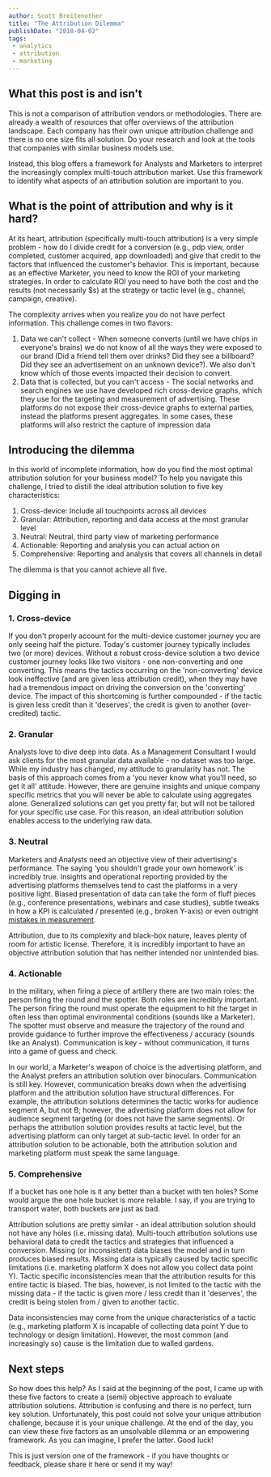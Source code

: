 ```yaml
---
author: Scott Breitenother
title: "The Attribution Dilemma"
publishDate: "2018-04-02"
tags: 
 - analytics
 - attribution
 - marketing
---
```


## What this post is and isn't
This is not a comparison of attribution vendors or methodologies. There are already a wealth of resources that offer overviews of the attribution landscape. Each company has their own unique attribution challenge and there is no one size fits all solution. Do your research and look at the tools that companies with similar business models use.

Instead, this blog offers a framework for Analysts and Marketers to interpret the increasingly complex multi-touch attribution market. Use this framework to identify what aspects of an attribution solution are important to you.


## What is the point of attribution and why is it hard?
At its heart, attribution (specifically multi-touch attribution) is a very simple problem - how do I divide credit for a conversion (e.g., pdp view, order completed, customer acquired, app downloaded) and give that credit to the factors that influenced the customer's behavior. This is important, because as an effective Marketer, you need to know the ROI of your marketing strategies. In order to calculate ROI you need to have both the cost and the results (not necessarily $s) at the strategy or tactic level (e.g., channel, campaign, creative).

The complexity arrives when you realize you do not have perfect information. This challenge comes in two flavors:

1. Data we can't collect - When someone converts (until we have chips in everyone's brains) we do not know of all the ways they were exposed to our brand (Did a friend tell them over drinks? Did they see a billboard? Did they see an advertisement on an unknown device?). We also don't know which of those events impacted their decision to convert.
2. Data that is collected, but you can't access - The social networks and search engines we use have developed rich cross-device graphs, which they use for the targeting and measurement of advertising. These platforms do not expose their cross-device graphs to external parties, instead the platforms present aggregates. In some cases, these platforms will also restrict the capture of impression data


## Introducing the dilemma
In this world of incomplete information, how do you find the most optimal attribution solution for your business model? To help you navigate this challenge, I tried to distill the ideal attribution solution to five key characteristics: 

1. Cross-device: Include all touchpoints across all devices
2. Granular: Attribution, reporting and data access at the most granular level
3. Neutral: Neutral, third party view of marketing performance
4. Actionable: Reporting and analysis you can actual action on
5. Comprehensive: Reporting and analysis that covers all channels in detail

The dilemma is that you cannot achieve all five.

## Digging in
### 1. Cross-device
If you don't properly account for the multi-device customer journey you are only seeing half the picture. Today's customer journey typically includes two (or more) devices. Without a robust cross-device solution a two device customer journey looks like two visitors - one non-converting and one converting. This means the tactics occurring on the 'non-converting' device look ineffective (and are given less attribution credit), when they may have had a tremendous impact on driving the conversion on the 'converting' device. The impact of this shortcoming is further compounded - if the tactic is given less credit than it 'deserves', the credit is given to another (over-credited) tactic.

### 2. Granular
Analysts love to dive deep into data. As a Management Consultant I would ask clients for the most granular data available - no dataset was too large. While my industry has changed, my attitude to granularity has not. The basis of this approach comes from a 'you never know what you'll need, so get it all' attitude. However, there are genuine insights and unique company specific metrics that you will never be able to calculate using aggregates alone. Generalized solutions can get you pretty far, but will not be tailored for your specific use case. For this reason, an ideal attribution solution enables access to the underlying raw data.


### 3. Neutral
Marketers and Analysts need an objective view of their advertising's performance. The saying 'you shouldn't grade your own homework' is incredibly true. Insights and operational reporting provided by the advertising platforms themselves tend to cast the platforms in a very positive light. Biased presentation of data can take the form of fluff pieces (e.g., conference presentations, webinars and case studies), subtle tweaks in how a KPI is calculated / presented (e.g., broken Y-axis) or even outright [mistakes in measurement](https://www.wsj.com/articles/facebook-overestimated-key-video-metric-for-two-years-1474586951).

Attribution, due to its complexity and black-box nature, leaves plenty of room for artistic license. Therefore, it is incredibly important to have an objective attribution solution that has neither intended nor unintended bias.


### 4. Actionable
In the military, when firing a piece of artillery there are two main roles: the person firing the round and the spotter. Both roles are incredibly important. The person firing the round must operate the equipment to hit the target in often less than optimal environmental conditions (sounds like a Marketer). The spotter must observe and measure the trajectory of the round and provide guidance to further improve the effectiveness / accuracy (sounds like an Analyst). Communication is key - without communication, it turns into a game of guess and check.

In our world, a Marketer's weapon of choice is the advertising platform, and the Analyst prefers an attribution solution over binoculars. Communication is still key. However, communication breaks down when the advertising platform and the attribution solution have structural differences. For example, the attribution solutions determines the tactic works for audience segment A, but not B; however, the advertising platform does not allow for audience segment targeting (or does not have the same segments). Or perhaps the attribution solution provides results at tactic level, but the advertising platform can only target at sub-tactic level. In order for an attribution solution to be actionable, both the attribution solution and marketing platform must speak the same language.


### 5. Comprehensive
If a bucket has one hole is it any better than a bucket with ten holes? Some would argue the one hole bucket is more reliable. I say, if you are trying to transport water, both buckets are just as bad.

Attribution solutions are pretty similar - an ideal attribution solution should not have any holes (i.e. missing data). Multi-touch attribution solutions use behavioral data to credit the tactics and strategies that influenced a conversion. Missing (or inconsistent) data biases the model and in turn produces biased results. Missing data is typically caused by tactic specific limitations (i.e. marketing platform X does not allow you collect data point Y). Tactic specific inconsistencies mean that the attribution results for this entire tactic is biased. The bias, however, is not limited to the tactic with the missing data - if the tactic is given more / less credit than it 'deserves', the credit is being stolen from / given to another tactic.

Data inconsistencies may come from the unique characteristics of a tactic (e.g., marketing platform X is incapable of collecting data point Y due to technology or design limitation). However, the most common (and increasingly so) cause is the limitation due to walled gardens. 


## Next steps
So how does this help? As I said at the beginning of the post, I came up with these five factors to create a (semi) objective approach to evaluate attribution solutions. Attribution is confusing and there is no perfect, turn key solution. Unfortunately, this post could not solve your unique attribution challenge, because it is your unique challenge. At the end of the day, you can view these five factors as an unsolvable dilemma or an empowering framework. As you can imagine, I prefer the latter. Good luck!

This is just version one of the framework - if you have thoughts or feedback, please share it here or send it my way!



